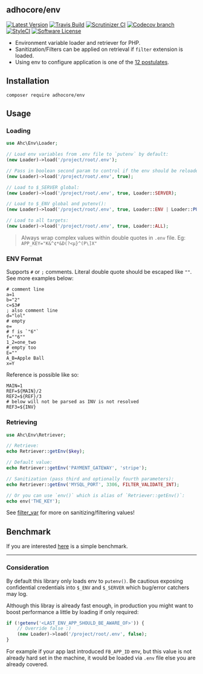 ## adhocore/env

[![Latest Version](https://img.shields.io/github/release/adhocore/php-env.svg?style=flat-square)](https://github.com/adhocore/php-env/releases)
[![Travis Build](https://travis-ci.org/adhocore/php-env.svg?branch=master)](https://travis-ci.org/adhocore/php-env?branch=master)
[![Scrutinizer CI](https://img.shields.io/scrutinizer/g/adhocore/php-env.svg?style=flat-square)](https://scrutinizer-ci.com/g/adhocore/php-env/?branch=master)
[![Codecov branch](https://img.shields.io/codecov/c/github/adhocore/php-env/master.svg?style=flat-square)](https://codecov.io/gh/adhocore/php-env)
[![StyleCI](https://styleci.io/repos/107715208/shield)](https://styleci.io/repos/107715208)
[![Software License](https://img.shields.io/badge/license-MIT-brightgreen.svg?style=flat-square)](LICENSE)

- Environment variable loader and retriever for PHP.
- Sanitization/Filters can be applied on retrieval if `filter` extension is loaded.
- Using env to configure application is one of the [12 postulates](https://12factor.net/config).

## Installation
```
composer require adhocore/env
```

## Usage

### Loading

```php
use Ahc\Env\Loader;

// Load env variables from .env file to `putenv` by default:
(new Loader)->load('/project/root/.env');

// Pass in boolean second param to control if the env should be reloaded:
(new Loader)->load('/project/root/.env', true);

// Load to $_SERVER global:
(new Loader)->load('/project/root/.env', true, Loader::SERVER);

// Load to $_ENV global and putenv():
(new Loader)->load('/project/root/.env', true, Loader::ENV | Loader::PUTENV);

// Load to all targets:
(new Loader)->load('/project/root/.env', true, Loader::ALL);
```

> Always wrap complex values within double quotes in `.env` file. Eg: `APP_KEY="K&^¢*&D(?<µ}^(P\]X"`

### ENV Format

Supports `#` or `;` comments. Literal double quote should be escaped like `""`. See more examples below:

```
# comment line
a=1
b="2"
c=$3#
; also comment line
d="lol"
# empty
e=
# f is `"6"`
f=""6""
1_2=one_two
# empty too
E=""
A_B=Apple Ball
x=Y
```

Reference is possible like so:

```
MAIN=1
REF=${MAIN}/2
REF2=${REF}/3
# below will not be parsed as INV is not resolved
REF3=${INV}
```

### Retrieving

```php
use Ahc\Env\Retriever;

// Retrieve:
echo Retriever::getEnv($key);

// Default value:
echo Retriever::getEnv('PAYMENT_GATEWAY', 'stripe');

// Sanitization (pass third and optionally fourth parameters):
echo Retriever::getEnv('MYSQL_PORT', 3306, FILTER_VALIDATE_INT);

// Or you can use `env()` which is alias of `Retriever::getEnv()`:
echo env('THE_KEY');
```

See [filter_var](http://php.net/filter_var) for more on sanitizing/filtering values!

## Benchmark

If you are interested [here](https://github.com/adhocore/env-bench) is a simple benchmark.

---
### Consideration

By default this library only loads env to `putenv()`.
Be cautious exposing confidential credentials into `$_ENV` and `$_SERVER` which bug/error catchers may log.

Although this libray is already fast enough, in production you might want to boost performance a little by loading if only required:

```php
if (!getenv('<LAST_ENV_APP_SHOULD_BE_AWARE_OF>')) {
    // Override false :)
    (new Loader)->load('/project/root/.env', false);
}
```

For example if your app last introduced `FB_APP_ID` env, but this value is not already hard set in the machine, it would be loaded via `.env` file else you are already covered.
